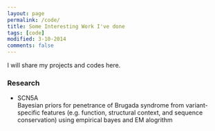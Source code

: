 ```yaml
---
layout: page
permalink: /code/
title: Some Interesting Work I've done
tags: [code]
modified: 3-10-2014
comments: false
---
```



I will share my projects and codes here.

### Research

* SCN5A <br>
Bayesian priors for penetrance of Brugada syndrome from variant-specific features (e.g. function, structural context, and sequence conservation) using empirical bayes and EM alogrithm   

<!--
* [**LSD**]({{ site.url }}/LSD/)<br>
Method for background subtraction using low rank and structured sparsity decomposition. From our ICME 2014 and TIP 2015 papers.


* [**Attention-based MIL**](https://github.com/utayao/Atten_Deep_MIL)<br>
This is a re-implementation of one interesting paper "Attention-based Deep Multiple Instance Learning". Please check my Github for more information. 
 
-->
